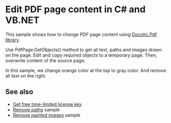 # Edit PDF page content in C# and VB.NET
This sample shows how to change PDF page content using [Docotic.Pdf library](https://bitmiracle.com/pdf-library/).

Use PdfPage.GetObjects() method to get all text, paths and images drawn on the page. Edit and copy required objects to a temporary page. Then, overwrite content of the source page.

In this sample, we change orange color at the top to gray color. And remove all text on the right.

## See also
* [Get free time-limited license key](https://bitmiracle.com/pdf-library/download-pdf-library.aspx)
* [Remove paths](/Samples/Graphics/RemovePaths) sample
* [Remove painted images](/Samples/Images/RemovePaintedImages) sample